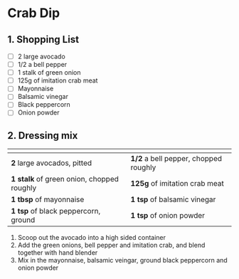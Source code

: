 # Crab Dip

## 1. Shopping List
- [ ] 2 large avocado
- [ ] 1/2 a bell pepper
- [ ] 1 stalk of green onion
- [ ] 125g of imitation crab meat
- [ ] Mayonnaise
- [ ] Balsamic vinegar
- [ ] Black peppercorn
- [ ] Onion powder

## 2. Dressing mix
|<!-- -->|<!-- -->|
|---|---|
| **2** large avocados, pitted | **1/2** a bell pepper, chopped roughly|
| **1 stalk** of green onion, chopped roughly | **125g** of imitation crab meat|
| **1 tbsp** of mayonnaise | **1 tsp** of balsamic vinegar |
| **1 tsp** of black peppercorn, ground | **1 tsp** of onion powder |

1. Scoop out the avocado into a high sided container
2. Add the green onions, bell pepper and imitation crab, and blend together with hand blender
3. Mix in the mayonnaise, balsamic veingar, ground black peppercorn and onion powder
